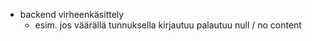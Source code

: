 * backend virheenkäsittely
    - esim. jos väärällä tunnuksella kirjautuu palautuu null / no content